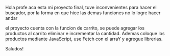 Hola profe aca esta mi proyecto final, tuve inconvenientes para hacer el buscador, por la forma en que hice las demas funciones no lo logre hacer andar

el proyecto cuenta con la funcion de carrito, se puede agregar los productos al carrito eliminar e incrementar la cantidad. Ademas coloque los productos mediante JavaScript, use Fetch con el arraY y agregue librerias.

Saludos!
